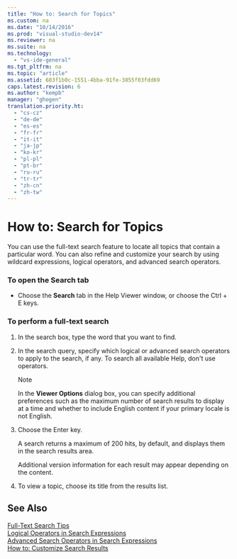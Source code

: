 ```yaml
---
title: "How to: Search for Topics"
ms.custom: na
ms.date: "10/14/2016"
ms.prod: "visual-studio-dev14"
ms.reviewer: na
ms.suite: na
ms.technology: 
  - "vs-ide-general"
ms.tgt_pltfrm: na
ms.topic: "article"
ms.assetid: 683f1b0c-1551-4bba-91fe-3855f03fdd69
caps.latest.revision: 6
ms.author: "kempb"
manager: "ghogen"
translation.priority.ht: 
  - "cs-cz"
  - "de-de"
  - "es-es"
  - "fr-fr"
  - "it-it"
  - "ja-jp"
  - "ko-kr"
  - "pl-pl"
  - "pt-br"
  - "ru-ru"
  - "tr-tr"
  - "zh-cn"
  - "zh-tw"
---
```

# How to: Search for Topics
You can use the full-text search feature to locate all topics that contain a particular word. You can also refine and customize your search by using wildcard expressions, logical operators, and advanced search operators.  
  
### To open the Search tab  
  
-   Choose the **Search** tab in the Help Viewer window, or choose the Ctrl + E keys.  
  
### To perform a full-text search  
  
1.  In the search box, type the word that you want to find.  
  
2.  In the search query, specify which logical or advanced search operators to apply to the search, if any. To search all available Help, don't use operators.  
  
    > [!NOTE]
    >  In the **Viewer Options** dialog box, you can specify additional preferences such as the maximum number of search results to display at a time and whether to include English content if your primary locale is not English.  
  
3.  Choose the Enter key.  
  
     A search returns a maximum of 200 hits, by default, and displays them in the search results area.  
  
     Additional version information for each result may appear depending on the content.  
  
4.  To view a topic, choose its title from the results list.  
  
## See Also  
 [Full-Text Search Tips](../ide/full-text-search-tips.md)   
 [Logical Operators in Search Expressions](../ide/logical-operators-in-search-expressions.md)   
 [Advanced Search Operators in Search Expressions](../ide/advanced-search-operators-in-search-expressions.md)   
 [How to: Customize Search Results](../ide/how-to--customize-search-results.md)